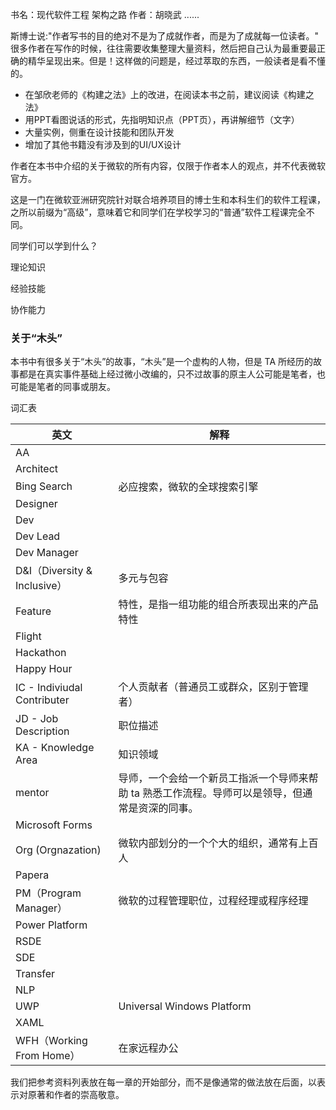 书名：现代软件工程 架构之路
作者：胡晓武 ......


斯博士说:"作者写书的目的绝对不是为了成就作者，而是为了成就每一位读者。" 很多作者在写作的时候，往往需要收集整理大量资料，然后把自己认为最重要最正确的精华呈现出来。但是！这样做的问题是，经过萃取的东西，一般读者是看不懂的。


- 在邹欣老师的《构建之法》上的改进，在阅读本书之前，建议阅读《构建之法》
- 用PPT看图说话的形式，先指明知识点（PPT页），再讲解细节（文字）
- 大量实例，侧重在设计技能和团队开发
- 增加了其他书籍没有涉及到的UI/UX设计



作者在本书中介绍的关于微软的所有内容，仅限于作者本人的观点，并不代表微软官方。

这是一门在微软亚洲研究院针对联合培养项目的博士生和本科生们的软件工程课，之所以前缀为“高级”，意味着它和同学们在学校学习的“普通”软件工程课完全不同。


同学们可以学到什么？

理论知识

经验技能

协作能力



### 关于“木头”

本书中有很多关于“木头”的故事，“木头”是一个虚构的人物，但是 TA 所经历的故事都是在真实事件基础上经过微小改编的，只不过故事的原主人公可能是笔者，也可能是笔者的同事或朋友。



词汇表

|英文|解释|
|--|--|
|AA||
|Architect||
|Bing Search|必应搜索，微软的全球搜索引擎|
|Designer||
|Dev||
|Dev Lead||
|Dev Manager||
|D&I（Diversity & Inclusive）|多元与包容|
|Feature|特性，是指一组功能的组合所表现出来的产品特性|
|Flight||
|Hackathon||
|Happy Hour||
|IC - Indiviudal Contributer|个人贡献者（普通员工或群众，区别于管理者）|
|JD - Job Description|职位描述|
|KA - Knowledge Area|知识领域|
|mentor|导师，一个会给一个新员工指派一个导师来帮助 ta 熟悉工作流程。导师可以是领导，但通常是资深的同事。|
|Microsoft Forms||
|Org (Orgnazation) | 微软内部划分的一个个大的组织，通常有上百人 |
|Papera||
|PM（Program Manager）|微软的过程管理职位，过程经理或程序经理|
|Power Platform||
|RSDE||
|SDE||
|Transfer||
|NLP||
|UWP|Universal Windows Platform|
|XAML||
|WFH（Working From Home）|在家远程办公|

我们把参考资料列表放在每一章的开始部分，而不是像通常的做法放在后面，以表示对原著和作者的崇高敬意。
